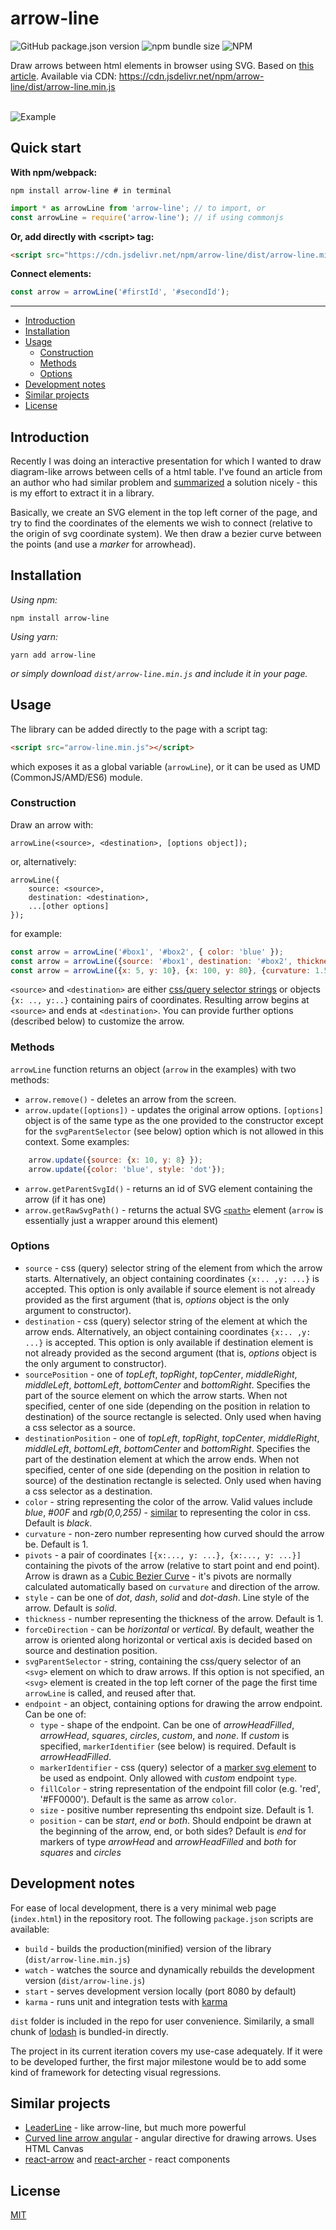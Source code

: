 # arrow-line
![GitHub package.json version](https://img.shields.io/github/package-json/v/stanko-arbutina/arrow-line?style=plastic)
![npm bundle size](https://img.shields.io/bundlephobia/minzip/arrow-line?style=plastic)
![NPM](https://img.shields.io/npm/l/arrow-line?style=plastic)

Draw arrows between html elements in browser using SVG. Based on [this article](https://www.beyondjava.net/how-to-connect-html-elements-with-an-arrow-using-svg). 
Available via CDN: https://cdn.jsdelivr.net/npm/arrow-line/dist/arrow-line.min.js

\
![Example](https://raw.githubusercontent.com/stanko-arbutina/arrow-line/master/example-screenshot.png)



## Quick start

__With npm/webpack:__

    npm install arrow-line # in terminal


```javascript
import * as arrowLine from 'arrow-line'; // to import, or
const arrowLine = require('arrow-line'); // if using commonjs
```

__Or, add directly with \<script> tag:__

```html
<script src="https://cdn.jsdelivr.net/npm/arrow-line/dist/arrow-line.min.js">
```    

__Connect elements:__

```javascript
const arrow = arrowLine('#firstId', '#secondId');
```
___

+ [Introduction](https://github.com/stanko-arbutina/arrow-line/#introduction)
+ [Installation](https://github.com/stanko-arbutina/arrow-line/#installation)
+ [Usage](https://github.com/stanko-arbutina/arrow-line/#usage)
    + [Construction](https://github.com/stanko-arbutina/arrow-line/#construction)
    + [Methods](https://github.com/stanko-arbutina/arrow-line/#methods)
    + [Options](https://github.com/stanko-arbutina/arrow-line/#options)
+ [Development notes](https://github.com/stanko-arbutina/arrow-line/#development-notes)
+ [Similar projects](https://github.com/stanko-arbutina/arrow-line/#similar-projects)
+ [License](https://github.com/stanko-arbutina/arrow-line/#license)


## Introduction

Recently I was doing an interactive presentation for which I wanted to draw diagram-like arrows 
between cells of a html table.  I've found an article from an author who had similar problem
and [summarized](https://www.beyondjava.net/how-to-connect-html-elements-with-an-arrow-using-svg) a 
solution nicely -  this is my effort to extract it in a library.

Basically, we create an SVG element in the top left corner of the page, and try to find the coordinates of the elements we wish to connect (relative to the origin of svg coordinate system). We then draw a bezier curve between the points (and use a _marker_ for arrowhead).

## Installation

_Using npm:_ 
        
    npm install arrow-line 

_Using yarn:_ 

    yarn add arrow-line
    
_or simply download `dist/arrow-line.min.js` and include it in your page._


## Usage

The library can be added directly to the page with a script tag:

```html
<script src="arrow-line.min.js"></script>    
```
which exposes it as a global variable (`arrowLine`), or it can be used as UMD (CommonJS/AMD/ES6) module.

### Construction

Draw an arrow with:

```
arrowLine(<source>, <destination>, [options object]);
```

or, alternatively:    

```    
arrowLine({
    source: <source>,
    destination: <destination>,
    ...[other options]
});
```
 

for example:

```javascript    
const arrow = arrowLine('#box1', '#box2', { color: 'blue' });
const arrow = arrowLine({source: '#box1', destination: '#box2', thickness: 3, style: 'dot'});
const arrow = arrowLine({x: 5, y: 10}, {x: 100, y: 80}, {curvature: 1.5, endpoint: {type: 'squares' }});
```

`<source>` and `<destination>` are either [css/query selector strings](https://developer.mozilla.org/en-US/docs/Web/API/Document/querySelector) or objects `{x: .., y:..}` containing pairs of coordinates. Resulting arrow begins at `<source>` and ends at `<destination>`. You can provide further options (described below) to customize the arrow.

### Methods

`arrowLine` function returns an object (`arrow` in the examples) with two methods:

+ `arrow.remove()` - deletes an arrow from the screen.
+ `arrow.update([options])` - updates the original arrow options. `[options]` object is of the same type as the one provided to the constructor except for the `svgParentSelector` (see below) option which is not allowed in this context. Some examples:

```javascript    
    arrow.update({source: {x: 10, y: 8} });
    arrow.update({color: 'blue', style: 'dot'});
```

+ `arrow.getParentSvgId()` - returns an id of SVG element containing the arrow (if it has one)
+ `arrow.getRawSvgPath()` - returns the actual SVG [`<path>`](https://developer.mozilla.org/en-US/docs/Web/SVG/Element/path) element (`arrow` is essentially just a wrapper around this element)   
    
    
### Options

+ `source` - css (query) selector string of the element from which the arrow starts. Alternatively, an object containing coordinates `{x:.. ,y: ...}` is accepted. 
This option is only available if source element is not already provided as the first argument (that is, _options_ object is the only argument to constructor).
+ `destination` - css (query) selector string of the element at which the arrow ends. Alternatively, an object containing coordinates `{x:.. ,y: ...}` is accepted. 
This option is only available if destination element is not already provided as the second argument (that is, _options_ object is the only argument to constructor).
+ `sourcePosition` - one of _topLeft_, _topRight_, _topCenter_, _middleRight_, _middleLeft_, _bottomLeft_, _bottomCenter_  and _bottomRight_. Specifies the part of the source element on which the arrow starts. When not specified, center of one side (depending on the position in relation to destination) of the source rectangle is selected. Only used when having a css selector as a source.
+ `destinationPosition` - one of _topLeft_, _topRight_, _topCenter_, _middleRight_, _middleLeft_, _bottomLeft_, _bottomCenter_  and _bottomRight_. Specifies the part of the destination element at which the arrow ends. When not specified, center of one side (depending on the position in relation to source) of the destination rectangle is selected. Only used when having a css selector as a destination.
+ `color` - string representing the color of the arrow. Valid values include _blue_, _#00F_ and _rgb(0,0,255)_ - [similar](https://css-tricks.com/almanac/properties/s/stroke/#values) to representing the color in css. Default is _black_.  
+ `curvature` - non-zero number representing how curved should the arrow be. Default is 1. 
+ `pivots` - a pair of coordinates `[{x:..., y: ...}, {x:..., y: ...}]` containing the pivots of the arrow (relative to start point and end point). Arrow is drawn as a [Cubic Bezier Curve](https://en.wikipedia.org/wiki/B%C3%A9zier_curve#Cubic_B%C3%A9zier_curves) - it's pivots are normally calculated automatically based on `curvature` and direction of the arrow.
+ `style` - can be one of _dot_, _dash_, _solid_ and _dot-dash_. Line style of the arrow. Default is _solid_.
+ `thickness` - number representing the thickness of the arrow. Default is 1.
+ `forceDirection` - can be _horizontal_ or _vertical_. By default, weather the arrow is oriented along horizontal or vertical axis is decided based on source and destination position.
+ `svgParentSelector` - string, containing the css/query selector of an `<svg>` element on which to draw arrows. If this option is not specified, an `<svg>` element is created in the top left corner of the page the first time `arrowLine` is called, and reused after that. 
+ `endpoint` - an object, containing options for drawing the arrow endpoint. Can be one of:    
    + `type` - shape of the endpoint. Can be one of _arrowHeadFilled_, _arrowHead_, _squares_, _circles_, _custom_, and _none_. If _custom_ is specified, `markerIdentifier` (see below) is required. Default is _arrowHeadFilled_. 
    + `markerIdentifier` - css (query) selector of a [marker svg element](https://developer.mozilla.org/en-US/docs/Web/SVG/Element/marker) to be used as endpoint. Only allowed with _custom_ endpoint `type`.
    + `fillColor` - string representation of the endpoint fill color (e.g. 'red', '#FF0000'). Default is the same as arrow `color`.
    + `size` - positive number representing ths endpoint size. Default is 1. 
    + `position` - can be _start_, _end_ or _both_. Should endpoint be drawn at the beginning of the arrow, end, or both sides? Default is _end_ for markers of type _arrowHead_ and _arrowHeadFilled_ and _both_ for _squares_ and _circles_ 

## Development notes

For ease of local development, there is a very minimal web page (`index.html`) in the repository root. The following `package.json` scripts are available:

- `build` - builds the production(minified) version of the library (`dist/arrow-line.min.js`)
- `watch` - watches the source and dynamically rebuilds the development version (`dist/arrow-line.js`)
- `start` - serves development version locally (port 8080 by default)
- `karma` - runs unit and integration tests with [karma](https://karma-runner.github.io/latest/index.html)   

`dist` folder is included in the repo for user convenience. Similarily, a small chunk of [lodash](https://lodash.com/) is bundled-in directly. 

The project in its current iteration covers my use-case adequately. If it were to be developed further, the first major milestone would be to add some kind of framework for detecting visual regressions.

## Similar projects

- [LeaderLine](https://anseki.github.io/leader-line/) - like arrow-line, but much more powerful
- [Curved line arrow angular](https://github.com/MelekDamak/curved-line-arrow-angular) - angular directive for drawing arrows. Uses HTML Canvas
- [react-arrow](https://github.com/jcoreio/react-arrow) and [react-archer](https://github.com/pierpo/react-archer) - react components

## License

[MIT](LICENSE)


